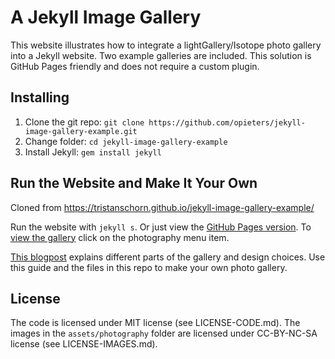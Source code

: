 # A Jekyll Image Gallery

This website illustrates how to integrate a lightGallery/Isotope photo gallery into a Jekyll website. Two example galleries are included. This solution is GitHub Pages friendly and does not require a custom plugin.

## Installing

1. Clone the git repo: `git clone https://github.com/opieters/jekyll-image-gallery-example.git`
2. Change folder: `cd jekyll-image-gallery-example`
3. Install Jekyll: `gem install jekyll`

## Run the Website and Make It Your Own

Cloned from https://tristanschorn.github.io/jekyll-image-gallery-example/

Run the website with `jekyll s`. Or just view the [GitHub Pages version](https://tristanschorn.github.io/jekyll-image-gallery-example/). To [view the gallery](https://tristanschorn.github.io/jekyll-image-gallery-example/photography/) click on the photography menu item.

[This blogpost](http://www.olivierpieters.be/blog/2016/02/26/creating-a-jekyll-image-gallery.html) explains different parts of the gallery and design choices. Use this guide and the files in this repo to make your own photo gallery.

## License

The code is licensed under MIT license (see LICENSE-CODE.md). The images in the `assets/photography` folder are licensed under CC-BY-NC-SA license (see LICENSE-IMAGES.md).
